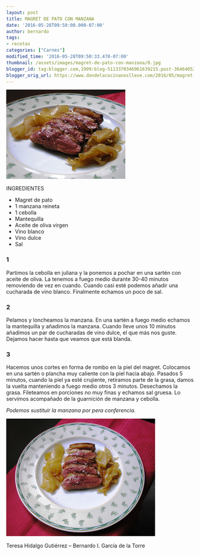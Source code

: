 ```yaml
---
layout: post
title: MAGRET DE PATO CON MANZANA
date: '2016-05-28T09:50:00.000-07:00'
author: bernardo
tags:
- recetas
categories: ["Carnes"]
modified_time: '2016-05-28T09:50:33.478-07:00'
thumbnail: /assets/images/magret-de-pato-con-manzana/0.jpg
blogger_id: tag:blogger.com,1999:blog-5113370346961639215.post-3646405254631455496
blogger_orig_url: https://www.dondelacocinanoslleve.com/2016/05/magret-de-pato-con-manzana.html
---
```


![](/assets/images/magret-de-pato-con-manzana/0.jpg)

  
INGREDIENTES  

* Magret de pato
* 1 manzana reineta 
* 1 cebolla
* Mantequilla
* Aceite de oliva virgen
* Vino blanco
* Vino dulce
* Sal  

### 1

Partimos la cebolla en juliana y la ponemos a pochar en una sartén con aceite de oliva. La tenemos a fuego medio durante 30-40 minutos removiendo de vez en cuando. Cuando casi esté podemos añadir una cucharada de vino blanco. Finalmente echamos un poco de sal.  

### 2

Pelamos y loncheamos la manzana. En una sartén a fuego medio echamos la mantequilla y añadimos la manzana. Cuando lleve unos 10 minutos añadimos un par de cucharadas de vino dulce, el que más nos guste. Dejamos hacer hasta que veamos que está blanda.  

### 3

Hacemos unos cortes en forma de rombo en la piel del magret. Colocamos en una sartén o plancha muy caliente con la piel hacia abajo. Pasados 5 minutos, cuando la piel ya esté crujiente, retiramos parte de la grasa, damos la vuelta manteniendo a fuego medio otros 3 minutos. Desechamos la grasa. Fileteamos en porciones no muy finas y echamos sal gruesa. Lo servimos acompañado de la guarnición de manzana y cebolla.  

_Podemos sustituir la manzana por pera conferencia._

![](/assets/images/magret-de-pato-con-manzana/1.jpg)

  
  
Teresa Hidalgo Gutiérrez – Bernardo I. García de la Torre
